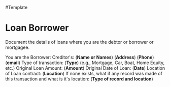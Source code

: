#Template 
# Loan Borrower 
Document the details of loans where you are the debtor or borrower or mortgagee.

You are the Borrower:
    Creditor's:
        (**Name or Names**)
         (**Address**)
         (**Phone**)
         (**email**)
    Type of transaction: (**Type**) (e.g., Mortgage, Car, Boat, Home Equity, etc.)
    Original Loan Amount:  (**Amount**)
    Original Date of Loan:  (**Date**)
    Location of Loan contract:  (**Location**)
        If none exists, what if any record was made of this transaction and what is it's location:
            (**Type of record and location**)
    